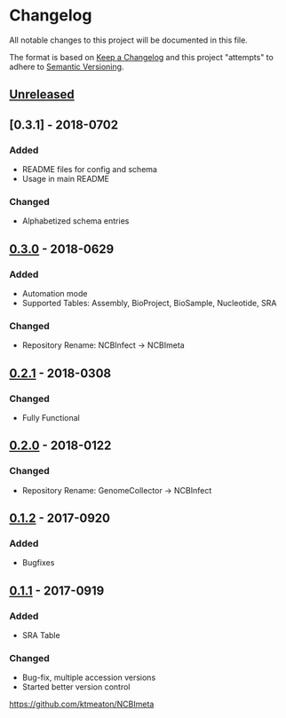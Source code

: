 # Changelog
All notable changes to this project will be documented in this file.

The format is based on [Keep a Changelog](http://keepachangelog.com/en/1.0.0/)
and this project "attempts" to adhere to [Semantic Versioning](http://semver.org/spec/v2.0.0.html).

## [Unreleased]

## [0.3.1] - 2018-0702
### Added  
- README files for config and schema
- Usage in main README

### Changed
- Alphabetized schema entries

## [0.3.0] - 2018-0629
### Added
- Automation mode
- Supported Tables: Assembly, BioProject, BioSample, Nucleotide, SRA

### Changed
- Repository Rename: NCBInfect -> NCBImeta

## [0.2.1] - 2018-0308

### Changed
- Fully Functional

## [0.2.0] - 2018-0122
### Changed
- Repository Rename: GenomeCollector -> NCBInfect

## [0.1.2] - 2017-0920
### Added
- Bugfixes

## [0.1.1] - 2017-0919
### Added
- SRA Table

### Changed
- Bug-fix, multiple accession versions
- Started better version control

https://github.com/ktmeaton/NCBImeta

[Unreleased]: https://github.com/ktmeaton/NCBImeta/compare/v0.3.1...HEAD
[0.3.0]:https://github.com/ktmeaton/NCBImeta/compare/0.3.0...v0.3.1
[0.3.0]:https://github.com/ktmeaton/NCBImeta/compare/0.2.1...v0.3.0
[0.2.1]:https://github.com/ktmeaton/NCBImeta/compare/0.2.0...v0.2.1
[0.2.0]:https://github.com/ktmeaton/NCBImeta/compare/0.1.2...v0.2.0
[0.1.2]: https://github.com/ktmeaton/NCBImeta/compare/0.1.1...v0.1.2
[0.1.1]: https://github.com/ktmeaton/NCBImeta/compare/0.1.1...1.1
